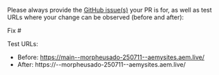 Please always provide the [GitHub issue(s)](../issues) your PR is for, as well as test URLs where your change can be observed (before and after):

Fix #<gh-issue-id>

Test URLs:
- Before: https://main--morpheusado-250711--aemysites.aem.live/
- After: https://<branch>--morpheusado-250711--aemysites.aem.live/

